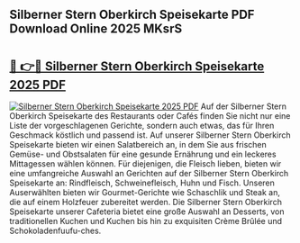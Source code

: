 ## Silberner Stern Oberkirch Speisekarte PDF Download Online 2025 MKsrS

# <h2><a href="http://gc5e14.nevu.top/?p=Silberner+Stern+Oberkirch+Speisekarte">🔗 👉🔴 Silberner Stern Oberkirch Speisekarte 2025 PDF</a></h2>

[![Silberner Stern Oberkirch Speisekarte 2025 PDF](https://i.imgur.com/dBaPXMq.png)](http://gc5e14.nevu.top/?p=Silberner+Stern+Oberkirch+Speisekarte)
Auf der Silberner Stern Oberkirch Speisekarte des Restaurants oder Cafés finden Sie nicht nur eine Liste der vorgeschlagenen Gerichte, sondern auch etwas, das für Ihren Geschmack köstlich und passend ist. Auf unserer Silberner Stern Oberkirch Speisekarte bieten wir einen Salatbereich an, in dem Sie aus frischen Gemüse- und Obstsalaten für eine gesunde Ernährung und ein leckeres Mittagessen wählen können. Für diejenigen, die Fleisch lieben, bieten wir eine umfangreiche Auswahl an Gerichten auf der Silberner Stern Oberkirch Speisekarte an: Rindfleisch, Schweinefleisch, Huhn und Fisch. Unseren Auserwählten bieten wir Gourmet-Gerichte wie Schaschlik und Steak an, die auf einem Holzfeuer zubereitet werden. Die Silberner Stern Oberkirch Speisekarte unserer Cafeteria bietet eine große Auswahl an Desserts, von traditionellen Kuchen und Kuchen bis hin zu exquisiten Crème Brûlée und Schokoladenfuufu-ches.
